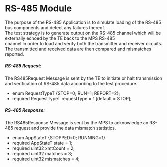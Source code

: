 # RS-485 Module
The purpose of the RS-485 Application is to simulate loading of the RS-485 bus components and detect any failures thereof.  
The test strategy is to generate output on the RS-485 channel which will be externally echoed by the TE back to the MPS RS-485  
channel in order to load and verify both the transmitter and receiver circuits.  
The transmitted and received data are then compared and mismatches reported.  

##### RS-485 Request:
The RS485Request Message is sent by the TE to initiate or halt transmission and verification of RS-485 data according to the test procedure.	

  - enum RequestTypeT {STOP=0; RUN=1; REPORT=2};
  - required RequestTypeT requestType = 1 [default = STOP];
  
##### RS-485 Response:
The RS485Response Message is sent by the MPS to acknowledge an RS-485 request and provide the data mismatch statistics.  	

  - enum AppStateT {STOPPED=0; RUNNING=1}
  - required AppStateT state = 1;
  - required uint32 xmtCount = 2;
  - required uint32 matches = 3;
  - required uint32 mismatches = 4;